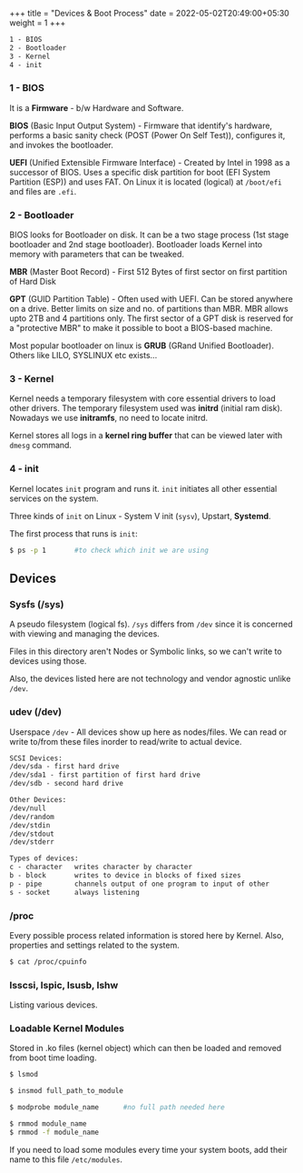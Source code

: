 +++
title = "Devices & Boot Process"
date =  2022-05-02T20:49:00+05:30
weight = 1
+++

```txt
1 - BIOS
2 - Bootloader
3 - Kernel
4 - init
```
### 1 - BIOS
It is a **Firmware** - b/w Hardware and Software.

**BIOS** (Basic Input Output System) - Firmware that identify's hardware, performs a basic sanity check (POST (Power On Self Test)), configures it, and invokes the bootloader.

**UEFI** (Unified Extensible Firmware Interface) - Created by Intel in 1998 as a successor of BIOS. Uses a specific disk partition for boot (EFI System Partition (ESP)) and uses FAT. On Linux it is located (logical) at `/boot/efi` and files are `.efi`.

### 2 - Bootloader

BIOS looks for Bootloader on disk. It can be a two stage process (1st stage bootloader and 2nd stage bootloader). Bootloader loads Kernel into memory with parameters that can be tweaked.

**MBR** (Master Boot Record) - First 512 Bytes of first sector on first partition of Hard Disk

**GPT** (GUID Partition Table) - Often used with UEFI. Can be stored anywhere on a drive. Better limits on size and no. of partitions than MBR. MBR allows upto 2TB and 4 partitions only. The first sector of a GPT disk is reserved for a "protective MBR" to make it possible to boot a BIOS-based machine.

Most popular bootloader on linux is **GRUB** (GRand Unified Bootloader). Others like LILO, SYSLINUX etc exists... 

### 3 - Kernel
Kernel needs a temporary filesystem with core essential drivers to load other drivers. The temporary filesystem used was **initrd** (initial ram disk). Nowadays we use **initramfs**, no need to locate initrd.

Kernel stores all logs in a **kernel ring buffer** that can be viewed later with `dmesg` command.

### 4 - init

Kernel locates `init` program and runs it. `init` initiates all other essential services on the system.

Three kinds of `init` on Linux - System V init (`sysv`), Upstart, **Systemd**.

The first process that runs is `init`:
```sh
$ ps -p 1		#to check which init we are using
```

## Devices

### Sysfs (/sys)
A pseudo filesystem (logical fs). `/sys` differs from `/dev` since it is concerned with viewing and managing the devices. 

Files in this directory aren't Nodes or Symbolic links, so we can't write to devices using those. 

Also, the devices listed here are not technology and vendor agnostic unlike `/dev`.

### udev (/dev)
Userspace `/dev` - All devices show up here as nodes/files. We can read or write to/from these files inorder to read/write to actual device.

```txt
SCSI Devices:
/dev/sda - first hard drive
/dev/sda1 - first partition of first hard drive
/dev/sdb - second hard drive

Other Devices:
/dev/null
/dev/random
/dev/stdin
/dev/stdout
/dev/stderr
```

```txt
Types of devices:
c - character	writes character by character
b - block		writes to device in blocks of fixed sizes 
p - pipe		channels output of one program to input of other
s - socket		always listening
```

### /proc
Every possible process related information is stored here by Kernel. Also, properties and settings related to the system.

```sh
$ cat /proc/cpuinfo
```
### lsscsi, lspic, lsusb, lshw
Listing various devices.

### Loadable Kernel Modules
Stored in .ko files (kernel object) which can then be loaded and removed from boot time loading.

```sh
$ lsmod

$ insmod full_path_to_module

$ modprobe module_name  	#no full path needed here

$ rmmod module_name
$ rmmod -f module_name
```

If you need to load some modules every time your system boots, add their name to this file `/etc/modules`.
